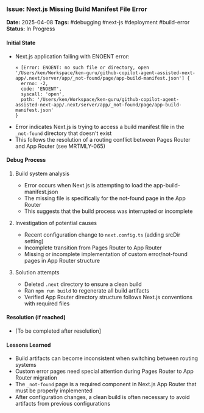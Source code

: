 ### Issue: Next.js Missing Build Manifest File Error
**Date:** 2025-04-08
**Tags:** #debugging #next-js #deployment #build-error
**Status:** In Progress

#### Initial State
- Next.js application failing with ENOENT error:
  ```
  ⨯ [Error: ENOENT: no such file or directory, open '/Users/ken/Workspace/ken-guru/github-copilot-agent-assisted-next-app/.next/server/app/_not-found/page/app-build-manifest.json'] {
    errno: -2,
    code: 'ENOENT',
    syscall: 'open',
    path: '/Users/ken/Workspace/ken-guru/github-copilot-agent-assisted-next-app/.next/server/app/_not-found/page/app-build-manifest.json'
  }
  ```
- Error indicates Next.js is trying to access a build manifest file in the `_not-found` directory that doesn't exist
- This follows the resolution of a routing conflict between Pages Router and App Router (see MRTMLY-065)

#### Debug Process
1. Build system analysis
   - Error occurs when Next.js is attempting to load the app-build-manifest.json
   - The missing file is specifically for the not-found page in the App Router
   - This suggests that the build process was interrupted or incomplete

2. Investigation of potential causes
   - Recent configuration change to `next.config.ts` (adding srcDir setting)
   - Incomplete transition from Pages Router to App Router
   - Missing or incomplete implementation of custom error/not-found pages in App Router structure

3. Solution attempts
   - Deleted `.next` directory to ensure a clean build
   - Ran `npm run build` to regenerate all build artifacts
   - Verified App Router directory structure follows Next.js conventions with required files

#### Resolution (if reached)
- [To be completed after resolution]

#### Lessons Learned
- Build artifacts can become inconsistent when switching between routing systems
- Custom error pages need special attention during Pages Router to App Router migration
- The `_not-found` page is a required component in Next.js App Router that must be properly implemented
- After configuration changes, a clean build is often necessary to avoid artifacts from previous configurations
